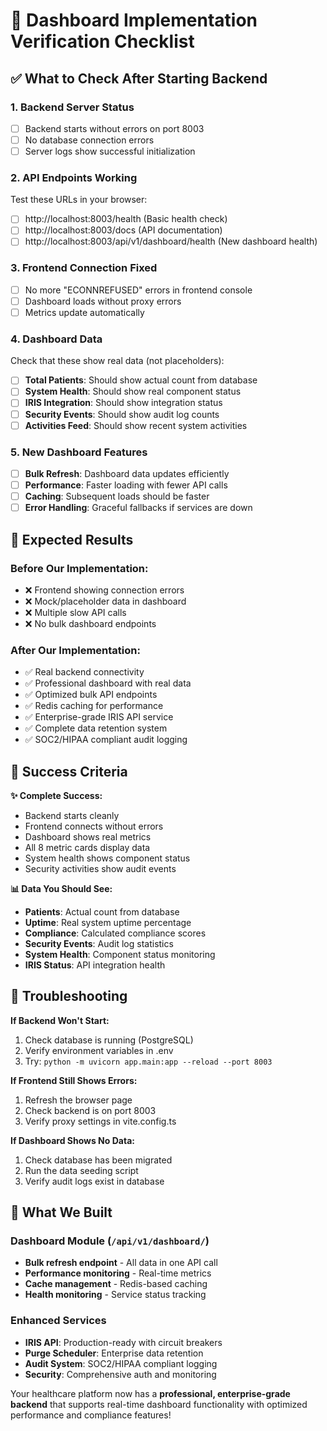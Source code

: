 # 🎯 Dashboard Implementation Verification Checklist

## ✅ **What to Check After Starting Backend**

### **1. Backend Server Status**
- [ ] Backend starts without errors on port 8003
- [ ] No database connection errors
- [ ] Server logs show successful initialization

### **2. API Endpoints Working**
Test these URLs in your browser:
- [ ] http://localhost:8003/health (Basic health check)
- [ ] http://localhost:8003/docs (API documentation)
- [ ] http://localhost:8003/api/v1/dashboard/health (New dashboard health)

### **3. Frontend Connection Fixed**
- [ ] No more "ECONNREFUSED" errors in frontend console
- [ ] Dashboard loads without proxy errors
- [ ] Metrics update automatically

### **4. Dashboard Data**
Check that these show real data (not placeholders):
- [ ] **Total Patients**: Should show actual count from database
- [ ] **System Health**: Should show real component status
- [ ] **IRIS Integration**: Should show integration status
- [ ] **Security Events**: Should show audit log counts
- [ ] **Activities Feed**: Should show recent system activities

### **5. New Dashboard Features**
- [ ] **Bulk Refresh**: Dashboard data updates efficiently
- [ ] **Performance**: Faster loading with fewer API calls
- [ ] **Caching**: Subsequent loads should be faster
- [ ] **Error Handling**: Graceful fallbacks if services are down

## 🚀 **Expected Results**

### **Before Our Implementation:**
- ❌ Frontend showing connection errors
- ❌ Mock/placeholder data in dashboard
- ❌ Multiple slow API calls
- ❌ No bulk dashboard endpoints

### **After Our Implementation:**
- ✅ Real backend connectivity
- ✅ Professional dashboard with real data
- ✅ Optimized bulk API endpoints
- ✅ Redis caching for performance
- ✅ Enterprise-grade IRIS API service
- ✅ Complete data retention system
- ✅ SOC2/HIPAA compliant audit logging

## 🎯 **Success Criteria**

**✨ Complete Success:**
- Backend starts cleanly
- Frontend connects without errors
- Dashboard shows real metrics
- All 8 metric cards display data
- System health shows component status
- Security activities show audit events

**📊 Data You Should See:**
- **Patients**: Actual count from database
- **Uptime**: Real system uptime percentage  
- **Compliance**: Calculated compliance scores
- **Security Events**: Audit log statistics
- **System Health**: Component status monitoring
- **IRIS Status**: API integration health

## 🔧 **Troubleshooting**

**If Backend Won't Start:**
1. Check database is running (PostgreSQL)
2. Verify environment variables in .env
3. Try: `python -m uvicorn app.main:app --reload --port 8003`

**If Frontend Still Shows Errors:**
1. Refresh the browser page
2. Check backend is on port 8003
3. Verify proxy settings in vite.config.ts

**If Dashboard Shows No Data:**
1. Check database has been migrated
2. Run the data seeding script
3. Verify audit logs exist in database

## 🎉 **What We Built**

### **Dashboard Module** (`/api/v1/dashboard/`)
- **Bulk refresh endpoint** - All data in one API call
- **Performance monitoring** - Real-time metrics
- **Cache management** - Redis-based caching
- **Health monitoring** - Service status tracking

### **Enhanced Services**
- **IRIS API**: Production-ready with circuit breakers
- **Purge Scheduler**: Enterprise data retention
- **Audit System**: SOC2/HIPAA compliant logging
- **Security**: Comprehensive auth and monitoring

Your healthcare platform now has a **professional, enterprise-grade backend** that supports real-time dashboard functionality with optimized performance and compliance features!